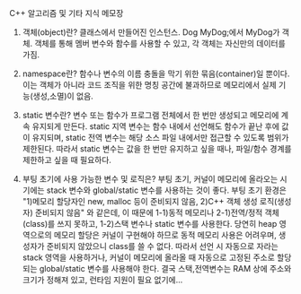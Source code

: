 C++ 알고리즘 및 기타 지식 메모장

1. 객체(object)란?
   클래스에서 만들어진 인스턴스. Dog MyDog;에서 MyDog가 객체. 객체를 통해 멤버 변수와 함수를 사용할 수 있고, 각 객체는 자신만의 데이터를 가짐.

2. namespace란?
   함수나 변수의 이름 충돌을 막기 위한 묶음(container)일 뿐이다. 이는 객체가 아니라 코드 조직을 위한 명칭 공간에 불과하므로 메모리에서 실제 기능(생성,소멸)이 없음.
   
3. static 변수란?
   변수 또는 함수가 프로그램 전체에서 한 번만 생성되고 메모리에 계속 유지되게 만든다.
   static 지역 변수는 함수 내에서 선언해도 함수가 끝난 후에 값이 유지되며,
   static 전역 변수는 해당 소스 파일 내에서만 접근할 수 있도록 범위가 제한된다.
   따라서 static 변수는 값을 한 번만 유지하고 싶을 때나, 파일/함수 경계를 제한하고 싶을 때 필요하다.

4. 부팅 초기에 사용 가능한 변수 및 로직은?
   부팅 초기, 커널이 메모리에 올라오는 시기에는 stack 변수와 global/static 변수를 사용하는 것이 좋다.
   부팅 초기 환경은 "1)메모리 할당자인 new, malloc 등이 준비되지 않음, 2)C++ 객체 생성 로직(생성자) 준비되지 않음" 와 같은데,
   이 때문에 1-1)동적 메모리나 2-1)전역/정적 객체(class)를 쓰지 못하고, 1-2)스택 변수나 static 변수를 사용한다.
   당연히 heap 영역으로의 메모리 할당은 커널이 구현해야 하므로 동적 메모리 사용은 어려우며, 생성자가 준비되지 않았으니 class를 쓸 수 없다.
   따라서 선언 시 자동으로 자라는 stack 영역을 사용하거나, 커널이 메모리에 올라올 때 자동으로 고정된 주소로 할당되는 global/static 변수를 사용해야 한다.
   결국 스택,전역변수는 RAM 상에 주소와 크기가 정해져 있고, 런타임 지원이 필요 없기에...
   
